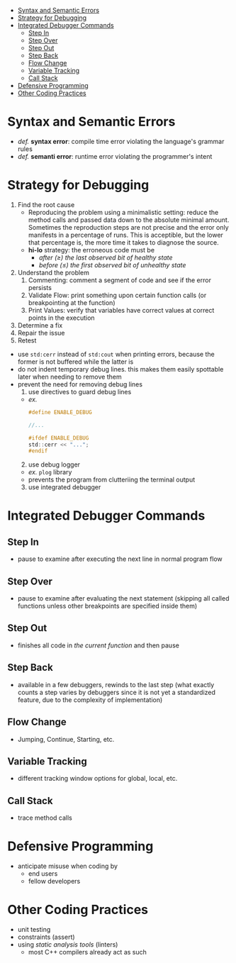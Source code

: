 - [Syntax and Semantic Errors](#syntax-and-semantic-errors)
- [Strategy for Debugging](#strategy-for-debugging)
- [Integrated Debugger Commands](#integrated-debugger-commands)
  - [Step In](#step-in)
  - [Step Over](#step-over)
  - [Step Out](#step-out)
  - [Step Back](#step-back)
  - [Flow Change](#flow-change)
  - [Variable Tracking](#variable-tracking)
  - [Call Stack](#call-stack)
- [Defensive Programming](#defensive-programming)
- [Other Coding Practices](#other-coding-practices)
# Syntax and Semantic Errors
- *def.* **syntax error**: compile time error violating the language's grammar rules
- *def.* **semanti error**: runtime error violating the programmer's intent

# Strategy for Debugging
1. Find the root cause
   * Reproducing the problem using a minimalistic setting: reduce the method calls and passed data down to the absolute minimal amount. Sometimes the reproduction steps are not precise and the error only manifests in a percentage of runs. This is acceptible, but the lower that percentage is, the more time it takes to diagnose the source.
   * **hi-lo** strategy: the erroneous code must be
     * *after ($\ge$) the last observed bit of healthy state*
     * *before ($\le$) the first observed bit of unhealthy state*
2. Understand the problem
   1. Commenting: comment a segment of code and see if the error persists
   2. Validate Flow: print something upon certain function calls (or breakpointing at the function)
   3. Print Values: verify that variables have correct values at correct points in the execution
3. Determine a fix
4. Repair the issue
5. Retest

- use ```std:cerr``` instead of ```std:cout``` when printing errors, because the former is not buffered while the latter is
- do not indent temporary debug lines. this makes them easily spottable later when needing to remove them
- prevent the need for removing debug lines
  1. use directives to guard debug lines
    - *ex.*
        ```c
        #define ENABLE_DEBUG

        //...

        #ifdef ENABLE_DEBUG
        std::cerr << "...";
        #endif
        ```
  2. use debug logger
    * *ex.* ```plog``` library
    * prevents the program from clutteriing the terminal output
  3. use integrated debugger

# Integrated Debugger Commands
## Step In
- pause to examine after executing the next line in normal program flow

## Step Over
- pause to examine after evaluating the next statement (skipping all called functions unless other breakpoints are specified inside them)

## Step Out
- finishes all code in *the current function* and then pause

## Step Back
- available in a few debuggers, rewinds to the last step (what exactly counts a step varies by debuggers since it is not yet a standardized feature, due to the complexity of implementation)

## Flow Change
- Jumping, Continue, Starting, etc.

## Variable Tracking
- different tracking window options for global, local, etc.

## Call Stack
- trace method calls

# Defensive Programming
- anticipate misuse when coding by
  - end users
  - fellow developers

# Other Coding Practices
- unit testing
- constraints (assert)
- using *static analysis tools* (linters)
  - most C++ compilers already act as such